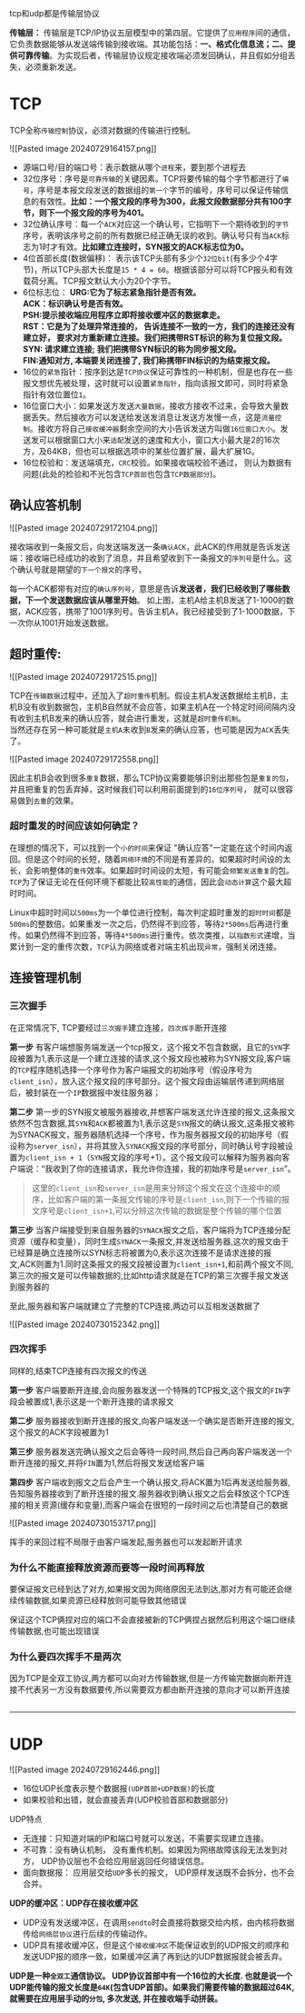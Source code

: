 tcp和udp都是传输层协议

**传输层：** 传输层是TCP/IP协议五层模型中的第四层。它提供了`应用程序`间的通信，它负责数据能够从发送端传输到接收端。其功能包括：**一、格式化信息流；二、提供可靠传输**。为实现后者，传输层协议规定接收端必须发回确认，并且假如分组丢失，必须重新发送。

# TCP

TCP全称`传输控制`协议，必须对数据的传输进行控制。

![[Pasted image 20240729164157.png]]

- 源端口号/目的端口号：表示数据从哪个`进程`来，要到那个进程去
- 32位序号：序号是`可靠传输`的关键因素。TCP将要传输的每个字节都进行了`编号`，序号是本报文段发送的数据组的`第一个`字节的编号，序号可以保证传输信息的有效性。**比如：一个报文段的序号为300，此报文段数据部分共有100字节，则下一个报文段的序号为401。**
- 32位确认序号：每一个`ACK`对应这一个确认号，它指明下一个期待收到的`字节`序号，表明该序号之前的所有数据已经正确无误的收到。确认号只有当`ACK`标志为1时才有效。**比如建立连接时，SYN报文的ACK标志位为0。**
- 4位首部长度(数据偏移)： 表示该TCP头部有多少个`32位bit`(有多少个4字节)，所以TCP头部大长度是`15 * 4 = 60`。根据该部分可以将TCP报头和有效载荷分离。TCP报文默认大小为20个字节。
- 6位标志位：
    **URG:它为了标志紧急指针是否有效。**  
    **ACK：标识确认号是否有效。**  
    **PSH:提示接收端应用程序立即将接收缓冲区的数据拿走。**  
    **RST：它是为了处理异常连接的， 告诉连接不一致的一方，我们的连接还没有建立好， 要求对方重新建立连接。我们把携带RST标识的称为复位报文段。**  
    **SYN: 请求建立连接; 我们把携带SYN标识的称为同步报文段。**  
    **FIN:通知对方, 本端要关闭连接了, 我们称携带FIN标识的为结束报文段。**
- 16位的`紧急`指针：按序到达是`TCP协议`保证可靠性的一种机制，但是也存在一些报文想优先被处理，这时就可以设置`紧急指针`，指向该报文即可，同时将紧急指针有效位置位`1`。
- 16位窗口大小：如果发送方发送`大量数据`，接收方接收不过来，会导致大量数据丢失。然后接收方可以发送给发送发消息让发送方发慢一点，这是`流量控制`。接收方将自己`接收缓冲器`剩余空间的大小告诉发送方叫做`16位窗口大小`。发送发可以根据窗口大小来`适配`发送的速度和大小，窗口大小最大是2的16次方，及64KB，但也可以根据选项中的某些位置扩展，最大扩展1G。
- 16位校验和：发送端填充，`CRC`校验。如果接收端校验不通过， 则认为数据有问题(此处的检验和不光包含`TCP首部`也包含`TCP数据部分`)。

## 确认应答机制

![[Pasted image 20240729172104.png]]

接收端收到一条报文后，向发送端发送一条`确认ACK`，此ACK的作用就是告诉发送端：接收端已经成功的收到了消息，并且希望收到下一条报文的`序列号`是什么。这个确认号就是期望的`下一个报文`的序号。

每一个ACK都带有对应的`确认序列号`，意思是告诉**发送者，我们已经收到了哪些数据，下一个发送数据应该从哪里开始**。 如上图，主机A给主机B发送了1-1000的数据，ACK应答，携带了1001序列号。告诉主机A，我已经接受到了1-1000数据，下一次你从1001开始发送数据。

## **超时重传:**

![[Pasted image 20240729172515.png]]

TCP在`传输数据`过程中，还加入了`超时重传`机制。假设主机A发送数据给主机B，主机B没有收到数据包，主机B自然就不会应答，如果主机A在一个特定时间间隔内没有收到主机B发来的确认应答，就会进行重发，这就是`超时重传机制`。  
当然还存在另一种可能就是`主机A`未收到`B`发来的确认应答，也可能是因为`ACK`丢失了。

![[Pasted image 20240729172558.png]]

因此主机B会收到很多`重复`数据，那么TCP协议需要能够识别出那些包是`重复的包`， 并且把重复的包丢弃掉，这时候我们可以利用前面提到的`16位序列号`， 就可以很容易做到`去重`的效果。

### **超时重发的时间应该如何确定？**
在理想的情况下，可以找到一个`小的时间`来保证 "确认应答"一定能在这个时间内返回。但是这个时间的长短，随着`网络环境`的不同是有差异的。如果超时时间设的太长，会影响整体的`重传`效率。如果超时时间设的太短，有可能会`频繁发送重复`的包。`TCP`为了保证无论在任何环境下都能比较`高性能`的通信，因此会`动态计算`这个最大超时时间。

Linux中超时时间以`500ms`为一个单位进行控制，每次判定超时重发的`超时时间`都是`500ms`的整数倍。如果重发一次之后，仍然得不到应答，等待`2*500ms`后再进行重传。如果仍然得不到应答，等待`4*500ms`进行重传。依次类推，以`指数形式`递增，当累计到一定的重传次数，`TCP`认为网络或者对端主机出现`异常`，强制关闭连接。

## 连接管理机制

### 三次握手

在正常情况下, TCP要经过`三次握手`建立连接，`四次挥手`断开连接

**第一步** 有客户端想服务端发送一个tcp报文，这个报文不包含数据，且它的`SYN`字段被置为1,表示这是一个建立连接的请求,这个报文段也被称为SYN报文段,客户端的`TCP`程序随机选择一个序号作为客户端报文的初始序号（假设序号为`client_isn`），放入这个报文段的序号部分。这个报文段由运输层传递到网络层后，被封装在一个`IP`数据报中发往服务器；

**第二步** 第一步的SYN报文被服务器接收,并想客户端发送允许连接的报文,这条报文依然不包含数据,其`SYN`和`ACK`都被置为1,表示这是`SYN`报文的确认报文,这条报文被称为SYNACK报文，服务器随机选择一个序号，作为服务器报文段的初始序号（假设称为`server_isn`），并将其放入`SYNACK`报文段的序号部分，同时确认号字段被设置为`client_isn + 1`（`SYN`报文段的序号+1）。这个报文段可以解释为服务器向客户端说：“我收到了你的连接请求，我允许你连接，我的初始序号是`server_isn`”。

> 这里的`client_isn`和`server_isn`是用来分辨这个报文在这个连接中的顺序，比如客户端的第一条报文传输的序号是`client_isn`,则下一个传输的报文序号是`client_isn+1`,可以分辨这次传输的数据是整个传输的哪个位置

**第三步** 当客户端接受到来自服务器的`SYNACK`报文之后，客户端将为TCP连接分配资源（缓存和变量），同时生成`SYNACK`一条报文,并发送给服务器,这次的报文由于已经算是确立连接所以SYN标志将被置为0,表示这次连接不是请求连接的报文,ACK则置为1.同时这条报文的报文段被设置为`client_isn+1`,和前两个报文不同,第三次的报文是可以传输数据的,比如http请求就是在TCP的第三次握手报文发送到服务器的

至此,服务器和客户端就建立了完整的TCP连接,两边可以互相发送数据了

![[Pasted image 20240730152342.png]]



### 四次挥手

同样的,结束TCP连接有四次报文的传送

**第一步** 客户端要断开连接,会向服务器发送一个特殊的TCP报文,这个报文的`FIN`字段会被置成1,表示这是一个断开连接的请求报文

**第二步** 服务器接收到断开连接的报文,向客户端发送一个确实是否断开连接的报文,这个报文的ACK字段被置为1

**第三步** 服务器发送完确认报文之后会等待一段时间,然后自己再向客户端发送一个断开连接的报文,并将`FIN`置为1,然后将报文发送给客户端

**第四步** 客户端收到报文之后会产生一个确认报文,将ACK置为1后再发送给服务器,告知服务器接收到了断开连接的报文.服务器收到确认报文之后会释放这个TCP连接的相关资源(缓存和变量),而客户端会在很短的一段时间之后也清楚自己的数据

![[Pasted image 20240730153717.png]]

挥手的来回过程不局限于由客户端发起,服务器也可以发起断开请求



### 为什么不能直接释放资源而要等一段时间再释放

要保证报文已经到达了对方,如果报文因为网络原因无法到达,那对方有可能还会继续传输数据,如果资源已经释放则可能导致其他错误

保证这个TCP俩捏对应的端口不会直接被新的TCP俩捏占据然后利用这个端口继续传输数据,也可能出现错误



### 为什么要四次挥手不是两次

因为TCP是全双工协议,两方都可以向对方传输数据,但是一方传输完数据向断开连接不代表另一方没有数据要传,所以需要双方都由断开连接的意向才可以断开连接


## 




---

# UDP

![[Pasted image 20240729162446.png]]

- 16位UDP长度表示整个数据报`(UDP首部+UDP数据)`的长度
- 如果校验和出错，就会直接丢弃(UDP校验首部和数据部分)

UDP特点

- 无连接：只知道对端的IP和端口号就可以发送，不需要实现建立连接。
- 不可靠：没有确认机制， 没有重传机制。如果因为网络故障该段无法发到对方， UDP协议层也不会给应用层返回任何错误信息。
- 面向数据报： 应用层交给`UDP`多长的报文， UDP原样发送既不会拆分，也不会合并。

**UDP的缓冲区：UDP存在接收缓冲区**

- UDP没有发送缓冲区，在调用`sendto`时会直接将数据交给内核，由内核将数据传给`网络层协议`进行后续的传输动作。
- UDP具有接收缓冲区，但是这个`接收缓冲区`不能保证收到的UDP报文的顺序和发送UDP报的顺序一致，如果缓冲区满了再到达的UDP数据报就会被丢弃。

**UDP是一种`全双工`通信协议。 UDP协议首部中有一个16位的大长度. 也就是说一个UDP能传输的报文长度是`64K`(包含UDP首部)。如果我们需要传输的数据超过64K, 就需要在应用层手动的`分包`, 多次发送, 并在接收端手动拼装。**